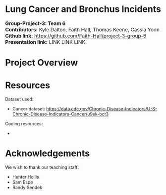 # Lung Cancer and Bronchus Incidents
<font size="3">**Group-Project-3: Team 6**  
**Contributors:** Kyle Dalton, Faith Hall, Thomas Keene, Cassia Yoon  
**Github link:** https://github.com/Faith-Hall/project-3-group-6  
**Presentation link:** LINK LINK LINK 
</font>  

# Project Overview  
<!-- project stuff -->

# Resources  
Dataset used:  
- Cancer dataset: https://data.cdc.gov/Chronic-Disease-Indicators/U-S-Chronic-Disease-Indicators-Cancer/u9ek-bct3  

Coding resources:
<!-- links -->
- 

# Acknowledgements
We wish to thank our teaching staff:
- Hunter Hollis
- Sam Espe
- Randy Sendek
